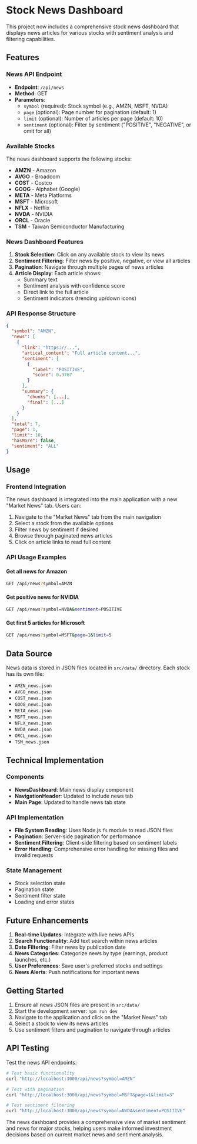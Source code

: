 # Stock News Dashboard

This project now includes a comprehensive stock news dashboard that displays news articles for various stocks with sentiment analysis and filtering capabilities.

## Features

### News API Endpoint

- **Endpoint**: `/api/news`
- **Method**: GET
- **Parameters**:
  - `symbol` (required): Stock symbol (e.g., AMZN, MSFT, NVDA)
  - `page` (optional): Page number for pagination (default: 1)
  - `limit` (optional): Number of articles per page (default: 10)
  - `sentiment` (optional): Filter by sentiment ("POSITIVE", "NEGATIVE", or omit for all)

### Available Stocks

The news dashboard supports the following stocks:

- **AMZN** - Amazon
- **AVGO** - Broadcom
- **COST** - Costco
- **GOOG** - Alphabet (Google)
- **META** - Meta Platforms
- **MSFT** - Microsoft
- **NFLX** - Netflix
- **NVDA** - NVIDIA
- **ORCL** - Oracle
- **TSM** - Taiwan Semiconductor Manufacturing

### News Dashboard Features

1. **Stock Selection**: Click on any available stock to view its news
2. **Sentiment Filtering**: Filter news by positive, negative, or view all articles
3. **Pagination**: Navigate through multiple pages of news articles
4. **Article Display**: Each article shows:
   - Summary text
   - Sentiment analysis with confidence score
   - Direct link to the full article
   - Sentiment indicators (trending up/down icons)

### API Response Structure

```json
{
  "symbol": "AMZN",
  "news": [
    {
      "link": "https://...",
      "artical_content": "Full article content...",
      "sentiment": [
        {
          "label": "POSITIVE",
          "score": 0.9767
        }
      ],
      "summary": {
        "chunks": [...],
        "final": [...]
      }
    }
  ],
  "total": 7,
  "page": 1,
  "limit": 10,
  "hasMore": false,
  "sentiment": "ALL"
}
```

## Usage

### Frontend Integration

The news dashboard is integrated into the main application with a new "Market News" tab. Users can:

1. Navigate to the "Market News" tab from the main navigation
2. Select a stock from the available options
3. Filter news by sentiment if desired
4. Browse through paginated news articles
5. Click on article links to read full content

### API Usage Examples

#### Get all news for Amazon

```bash
GET /api/news?symbol=AMZN
```

#### Get positive news for NVIDIA

```bash
GET /api/news?symbol=NVDA&sentiment=POSITIVE
```

#### Get first 5 articles for Microsoft

```bash
GET /api/news?symbol=MSFT&page=1&limit=5
```

## Data Source

News data is stored in JSON files located in `src/data/` directory. Each stock has its own file:

- `AMZN_news.json`
- `AVGO_news.json`
- `COST_news.json`
- `GOOG_news.json`
- `META_news.json`
- `MSFT_news.json`
- `NFLX_news.json`
- `NVDA_news.json`
- `ORCL_news.json`
- `TSM_news.json`

## Technical Implementation

### Components

- **NewsDashboard**: Main news display component
- **NavigationHeader**: Updated to include news tab
- **Main Page**: Updated to handle news tab state

### API Implementation

- **File System Reading**: Uses Node.js `fs` module to read JSON files
- **Pagination**: Server-side pagination for performance
- **Sentiment Filtering**: Client-side filtering based on sentiment labels
- **Error Handling**: Comprehensive error handling for missing files and invalid requests

### State Management

- Stock selection state
- Pagination state
- Sentiment filter state
- Loading and error states

## Future Enhancements

1. **Real-time Updates**: Integrate with live news APIs
2. **Search Functionality**: Add text search within news articles
3. **Date Filtering**: Filter news by publication date
4. **News Categories**: Categorize news by type (earnings, product launches, etc.)
5. **User Preferences**: Save user's preferred stocks and settings
6. **News Alerts**: Push notifications for important news

## Getting Started

1. Ensure all news JSON files are present in `src/data/`
2. Start the development server: `npm run dev`
3. Navigate to the application and click on the "Market News" tab
4. Select a stock to view its news articles
5. Use sentiment filters and pagination to navigate through articles

## API Testing

Test the news API endpoints:

```bash
# Test basic functionality
curl "http://localhost:3000/api/news?symbol=AMZN"

# Test with pagination
curl "http://localhost:3000/api/news?symbol=MSFT&page=1&limit=3"

# Test sentiment filtering
curl "http://localhost:3000/api/news?symbol=NVDA&sentiment=POSITIVE"
```

The news dashboard provides a comprehensive view of market sentiment and news for major stocks, helping users make informed investment decisions based on current market news and sentiment analysis.

